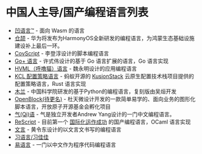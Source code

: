 # 中国人主导/国产编程语言列表

<!-- 保持拼音有序 -->

- [凹语言™](https://github.com/wa-lang/wa) - 面向 Wasm 的语言
- [仓颉](https://baike.baidu.com/item/%E4%BB%93%E9%A2%89/58954708) - 华为将发布为HarmonyOS全新研发的编程语言，为鸿蒙生态基础设施建设补上最后一环。
- [CovScript](https://unicov.cn/covscript/) - 李登淳设计的脚本编程语言
- [Go+ 语言](https://github.com/goplus/gop) - 许式伟设计的基于 Go 语言扩展的语言，Go 语言实现
- [HVML（呼噜猫）语言](https://hvml.fmsoft.cn/) - 魏永明设计的应用编程语言
- [KCL 配置策略语言](https://github.com/KusionStack/KCLVM) - 蚂蚁开源的 [KusionStack](https://github.com/KusionStack/kusion) 云原生配置技术栈项目提供的配置策略语言，Rust 语言实现
- [木兰](https://gitee.com/MulanRevive/mulan-rework) - 中国科学院研发的基于Python的编程语言，复刻版由吴烜开发
- [OpenBlock(待更名)](https://gitee.com/openblock/openblock) - 杜天微设计开发的一款简单易学的、面向业务的图形化脚本语言，开放原子开源基金会孵化项目
- [气(Qi)语](https://github.com/AnonymousAAArdvark/qi/blob/master/README.zh.md) - 气是独立开发者Andrew Yang设计的一门中文编程语言。
- [ReScript](https://rescript-lang.org) - 目前第一个 [国际化运作成功](https://forum.rescript-lang.org/) 的国产编程语言，OCaml 语言实现
- [文言](https://wy-lang.org/) - 黄令东设计的以文言文书写的编程语言
- [习语言/习佳佳](https://blog.csdn.net/xiyuyan/article/details/89513735)
- [易语言](http://www.dywt.com.cn/) - 一门以中文作为程序代码编程语言
